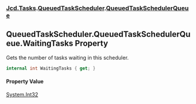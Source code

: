 ### [Jcd.Tasks](Jcd.Tasks.md 'Jcd.Tasks').[QueuedTaskScheduler](Jcd.Tasks.QueuedTaskScheduler.md 'Jcd.Tasks.QueuedTaskScheduler').[QueuedTaskSchedulerQueue](Jcd.Tasks.QueuedTaskScheduler.QueuedTaskSchedulerQueue.md 'Jcd.Tasks.QueuedTaskScheduler.QueuedTaskSchedulerQueue')

## QueuedTaskScheduler.QueuedTaskSchedulerQueue.WaitingTasks Property

Gets the number of tasks waiting in this scheduler.

```csharp
internal int WaitingTasks { get; }
```

#### Property Value
[System.Int32](https://docs.microsoft.com/en-us/dotnet/api/System.Int32 'System.Int32')